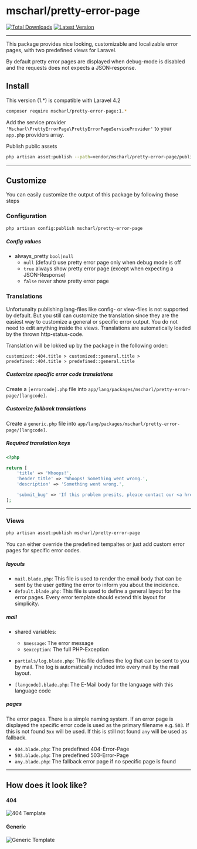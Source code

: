 # mscharl/pretty-error-page
[![Total Downloads](https://img.shields.io/packagist/dm/mscharl/pretty-error-page.svg)](https://packagist.org/packages/mscharl/pretty-error-page) [![Latest Version](http://img.shields.io/packagist/v/mscharl/pretty-error-page.svg)](https://packagist.org/packages/mscharl/pretty-error-page)

-----

This package provides nice looking, customizable and localizable error pages, with two predefined views for Laravel.

By default pretty error pages are displayed when debug-mode is disabled and the requests does not expects a JSON-response.

## Install
This version (1.*) is compatible with Laravel 4.2
```sh
composer require mscharl/pretty-error-page:1.*
```

Add the service provider `'Mscharl\PrettyErrorPage\PrettyErrorPageServiceProvider'` to your `app.php` providers array.

Publish public assets
```sh
php artisan asset:publish --path=vendor/mscharl/pretty-error-page/public mscharl/pretty-error-page
```

-----

## Customize
You can easily customize the output of this package by following those steps

### Configuration
```sh
php artisan config:publish mscharl/pretty-error-page
```

##### Config values
* always_pretty `bool|null`
  * `null` (default) use pretty error page only when debug mode is off
  * `true` always show pretty error page (except when expecting a JSON-Response)
  * `false` never show pretty error page

### Translations
Unfortunalty publishing lang-files like config- or view-files is not supported by default.
But you still can customize the translation since they are the easiest way to customize a general or specific error output. You do not need to edit anything inside the views. Translations are automatically loaded by the thrown http-status-code.

Translation will be lokked up by the package in the following order:
```
customized::404.title > customized::general.title > predefined::404.title > predefined::general.title
```

##### Customize specific error code translations
Create a `[errorcode].php` file into `app/lang/packages/mscharl/pretty-error-page/[langcode]`.

##### Customize fallback translations
Create a `generic.php` file into `app/lang/packages/mscharl/pretty-error-page/[langcode]`.

##### Required translation keys
```php
<?php

return [
    'title' => 'Whoops!',
    'header_title' => 'Whoops! Something went wrong.',
    'description' => 'Something went wrong.',

    'submit_bug' => 'If this problem presits, pleace contact our <a href=":link">Support-Team</a>',
];
```

-----

### Views
```sh
php artisan asset:publish mscharl/pretty-error-page
```

You can either override the predefined tempaltes or just add custom error pages for specific error codes.

##### layouts
* `mail.blade.php`: This file is used to render the email body that can be sent by the user getting the error to inform you about the incidence.
* `default.blade.php`: This file is used to define a general layout for the error pages. Every error template should extend this layout for simplicity.

##### mail
* shared variables:
  * `$message`: The error message
  * `$exception`: The full PHP-Exception
    
* `partials/log.blade.php`: This file defines the log that can be sent to you by mail. The log is automatically included into every mail by the mail layout.
* `[langcode].blade.php`: The E-Mail body for the language with this language code

##### pages
The error pages. There is a simple naming system.
If an error page is displayed the specific error code is used as the primary filename e.g. `503`. If this is not found `5xx` will be used. If this is still not found `any` will be used as fallback.

* `404.blade.php`: The predefined 404-Error-Page
* `503.blade.php`: The predefined 503-Error-Page
* `any.blade.php`: The fallback error page if no specific page is found

-----

## How does it look like?

#### 404
![404 Template](https://cdn.rawgit.com/mscharl/pretty-error-page/master/preview-404.png)

#### Generic
![Generic Template](https://cdn.rawgit.com/mscharl/pretty-error-page/master/preview-any.png)

